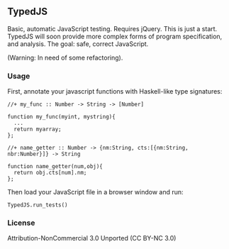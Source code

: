 ## TypedJS

Basic, automatic JavaScript testing. Requires jQuery. This is just a start. TypedJS will soon provide more complex forms of program specification, and analysis. The goal: safe, correct JavaScript.

(Warning: In need of some refactoring).

### Usage

First, annotate your javascript functions with Haskell-like type signatures:

    //+ my_func :: Number -> String -> [Number]
    
    function my_func(myint, mystring){
      ...
      return myarray;
    };
    
    //+ name_getter :: Number -> {nm:String, cts:[{nm:String, nbr:Number}]} -> String
    
    function name_getter(num,obj){
      return obj.cts[num].nm;
    };
  
Then load your JavaScript file in a browser window and run:

    TypedJS.run_tests()
    
### License 

Attribution-NonCommercial 3.0 Unported (CC BY-NC 3.0)
